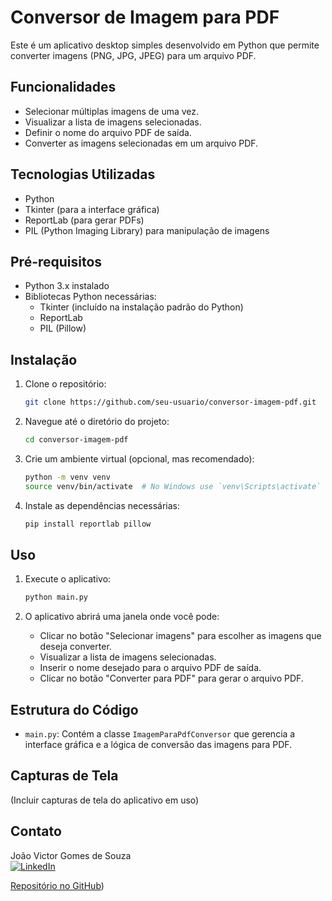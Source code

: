# Conversor de Imagem para PDF

Este é um aplicativo desktop simples desenvolvido em Python que permite converter imagens (PNG, JPG, JPEG) para um arquivo PDF.

## Funcionalidades

- Selecionar múltiplas imagens de uma vez.
- Visualizar a lista de imagens selecionadas.
- Definir o nome do arquivo PDF de saída.
- Converter as imagens selecionadas em um arquivo PDF.

## Tecnologias Utilizadas

- Python
- Tkinter (para a interface gráfica)
- ReportLab (para gerar PDFs)
- PIL (Python Imaging Library) para manipulação de imagens

## Pré-requisitos

- Python 3.x instalado
- Bibliotecas Python necessárias:
    - Tkinter (incluído na instalação padrão do Python)
    - ReportLab
    - PIL (Pillow)

## Instalação

1. Clone o repositório:
    ```bash
    git clone https://github.com/seu-usuario/conversor-imagem-pdf.git
    ```

2. Navegue até o diretório do projeto:
    ```bash
    cd conversor-imagem-pdf
    ```

3. Crie um ambiente virtual (opcional, mas recomendado):
    ```bash
    python -m venv venv
    source venv/bin/activate  # No Windows use `venv\Scripts\activate`
    ```

4. Instale as dependências necessárias:
    ```bash
    pip install reportlab pillow
    ```

## Uso

1. Execute o aplicativo:
    ```bash
    python main.py
    ```

2. O aplicativo abrirá uma janela onde você pode:
    - Clicar no botão "Selecionar imagens" para escolher as imagens que deseja converter.
    - Visualizar a lista de imagens selecionadas.
    - Inserir o nome desejado para o arquivo PDF de saída.
    - Clicar no botão "Converter para PDF" para gerar o arquivo PDF.

## Estrutura do Código

- `main.py`: Contém a classe `ImagemParaPdfConversor` que gerencia a interface gráfica e a lógica de conversão das imagens para PDF.

## Capturas de Tela

(Incluir capturas de tela do aplicativo em uso)

## Contato

João Victor Gomes de Souza  
[![LinkedIn](https://skillicons.dev/icons?i=linkedin)](https://www.linkedin.com/in/joaovictorgomes-desouza/)


[Repositório no GitHub](https://github.com/joaovictorgg/api_img_pdf.git))

